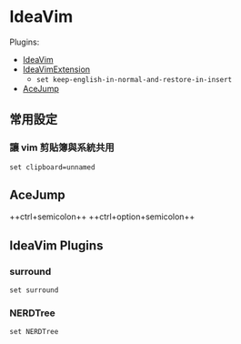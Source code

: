 # IdeaVim

Plugins:

- [IdeaVim](https://plugins.jetbrains.com/plugin/164-ideavim)
- [IdeaVimExtension](https://plugins.jetbrains.com/plugin/9615-ideavimextension)
    - `set keep-english-in-normal-and-restore-in-insert`
- [AceJump](https://plugins.jetbrains.com/plugin/7086-acejump)

## 常用設定

### 讓 vim 剪貼簿與系統共用

```properties
set clipboard=unnamed
```

## AceJump

++ctrl+semicolon++
++ctrl+option+semicolon++

## IdeaVim Plugins

### surround

```properties
set surround
```

### NERDTree

```properties
set NERDTree
```
